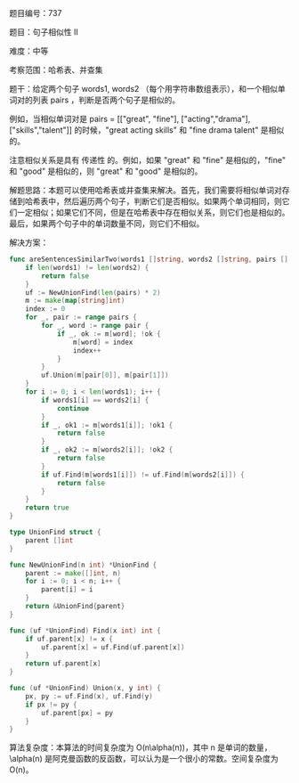 题目编号：737

题目：句子相似性 II

难度：中等

考察范围：哈希表、并查集

题干：给定两个句子 words1, words2 （每个用字符串数组表示），和一个相似单词对的列表 pairs ，判断是否两个句子是相似的。

例如，当相似单词对是 pairs = [["great", "fine"], ["acting","drama"], ["skills","talent"]] 的时候，"great acting skills" 和 "fine drama talent" 是相似的。

注意相似关系是具有 传递性 的。例如，如果 "great" 和 "fine" 是相似的，"fine" 和 "good" 是相似的，则 "great" 和 "good" 是相似的。

解题思路：本题可以使用哈希表或并查集来解决。首先，我们需要将相似单词对存储到哈希表中，然后遍历两个句子，判断它们是否相似。如果两个单词相同，则它们一定相似；如果它们不同，但是在哈希表中存在相似关系，则它们也是相似的。最后，如果两个句子中的单词数量不同，则它们不相似。

解决方案：

```go
func areSentencesSimilarTwo(words1 []string, words2 []string, pairs [][]string) bool {
    if len(words1) != len(words2) {
        return false
    }
    uf := NewUnionFind(len(pairs) * 2)
    m := make(map[string]int)
    index := 0
    for _, pair := range pairs {
        for _, word := range pair {
            if _, ok := m[word]; !ok {
                m[word] = index
                index++
            }
        }
        uf.Union(m[pair[0]], m[pair[1]])
    }
    for i := 0; i < len(words1); i++ {
        if words1[i] == words2[i] {
            continue
        }
        if _, ok1 := m[words1[i]]; !ok1 {
            return false
        }
        if _, ok2 := m[words2[i]]; !ok2 {
            return false
        }
        if uf.Find(m[words1[i]]) != uf.Find(m[words2[i]]) {
            return false
        }
    }
    return true
}

type UnionFind struct {
    parent []int
}

func NewUnionFind(n int) *UnionFind {
    parent := make([]int, n)
    for i := 0; i < n; i++ {
        parent[i] = i
    }
    return &UnionFind{parent}
}

func (uf *UnionFind) Find(x int) int {
    if uf.parent[x] != x {
        uf.parent[x] = uf.Find(uf.parent[x])
    }
    return uf.parent[x]
}

func (uf *UnionFind) Union(x, y int) {
    px, py := uf.Find(x), uf.Find(y)
    if px != py {
        uf.parent[px] = py
    }
}
```

算法复杂度：本算法的时间复杂度为 O(n\alpha(n))，其中 n 是单词的数量，\alpha(n) 是阿克曼函数的反函数，可以认为是一个很小的常数。空间复杂度为 O(n)。